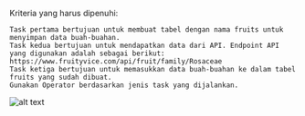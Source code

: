 Kriteria yang harus dipenuhi:

    Task pertama bertujuan untuk membuat tabel dengan nama fruits untuk menyimpan data buah-buahan.
    Task kedua bertujuan untuk mendapatkan data dari API. Endpoint API yang digunakan adalah sebagai berikut: https://www.fruityvice.com/api/fruit/family/Rosaceae 
    Task ketiga bertujuan untuk memasukkan data buah-buahan ke dalam tabel fruits yang sudah dibuat.
    Gunakan Operator berdasarkan jenis task yang dijalankan.

![alt text](https://github.com/abdansyakur14002/DE_Abdan-Syakur/blob/main/14.Data%20Ingestion/screenshot/prioritas1_customers.jpg)

